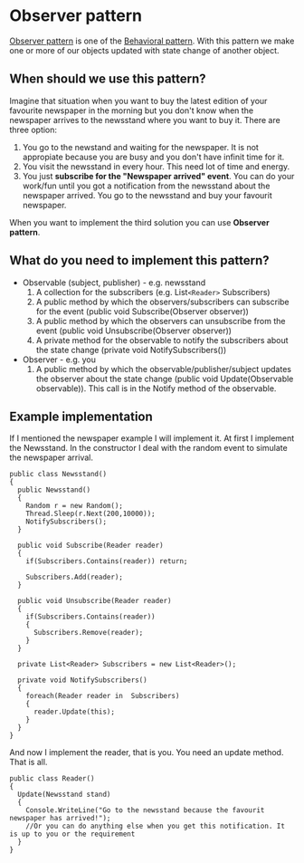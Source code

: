 # Observer pattern
[Observer pattern](https://en.wikipedia.org/wiki/Observer_pattern) is one of the [Behavioral pattern](https://en.wikipedia.org/wiki/Behavioral_pattern). With this pattern we make one or more of our objects updated with state change of another object.

## When should we use this pattern?
Imagine that situation when you want to buy the latest edition of your favourite newspaper in the morning but you don't know when the newspaper arrives to the newsstand where you want to buy it.
There are three option:
1. You go to the newstand and waiting for the newspaper. It is not appropiate because you are busy and you don't have infinit time for it.
2. You visit the newsstand in every hour. This need lot of time and energy.
3. You just **subscribe for the "Newspaper arrived" event**. You can do your work/fun until you got a notification from the newsstand about the newspaper arrived. You go to the newsstand and buy your favourit newspaper.

When you want to implement the third solution you can use **Observer pattern**.

## What do you need to implement this pattern?
* Observable (subject, publisher) - e.g. newsstand
  1. A collection for the subscribers (e.g. List`<Reader>` Subscribers)
  2. A public method by which the observers/subscribers can subscribe for the event (public void Subscribe(Observer observer))
  3. A public method by which the observers can unsubscribe from the event (public void Unsubscribe(Observer observer))
  4. A private method for the observable to notify the subscribers about the state change (private void NotifySubscribers())
* Observer - e.g. you
  1. A public method by which the observable/publisher/subject updates the observer about the state change (public void Update(Observable observable)). This call is in the Notify method of the observable.

## Example implementation
If I mentioned the newspaper example I will implement it.
At first I implement the Newsstand. In the constructor I deal with the random event to simulate the newspaper arrival.

    public class Newsstand()
    {
      public Newsstand()
      {
        Random r = new Random();
        Thread.Sleep(r.Next(200,10000));
        NotifySubscribers();
      }
  
      public void Subscribe(Reader reader)
      {
        if(Subscribers.Contains(reader)) return;
      
        Subscribers.Add(reader);
      }
    
      public void Unsubscribe(Reader reader)
      {
        if(Subscribers.Contains(reader))
        {
          Subscribers.Remove(reader);
        }
      }
    
      private List<Reader> Subscribers = new List<Reader>();
    
      private void NotifySubscribers()
      {
        foreach(Reader reader in  Subscribers)
        {
          reader.Update(this);
        }
      }
    }

And now I implement the reader, that is you. You need an update method. That is all.

    public class Reader()
    {
      Update(Newsstand stand)
      {
        Console.WriteLine("Go to the newsstand because the favourit newspaper has arrived!");
        //Or you can do anything else when you get this notification. It is up to you or the requirement
      }
    }
